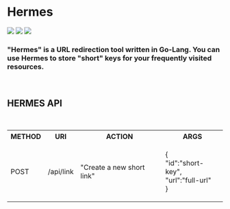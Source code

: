 <h1>
Hermes
</h1>
<p>
<img src="https://img.shields.io/badge/Go-00ADD8?style=for-the-badge&logo=go&logoColor=white">
<img src="https://img.shields.io/badge/JavaScript-323330?style=for-the-badge&logo=javascript&logoColor=F7DF1E">
<img src="https://img.shields.io/badge/CSS3-1572B6?style=for-the-badge&logo=css3&logoColor=white">

<h3>
"Hermes" is a URL redirection tool written in Go-Lang. 
You can use Hermes to store "short" keys for your frequently visited resources.
</h3>
<br>
</p>

## HERMES API
<br>
<table>
<th> METHOD </th>
<th> URI </th>
<th> ACTION </th>
<th> ARGS </th>
<tr>
<td> POST </td>
<td> /api/link </td>
<td>"Create a new short link"</td>
<td><p>{ <br>
    "id":"short-key", <br> 
    "url":"full-url" <br>
}</p></td>


</table>


